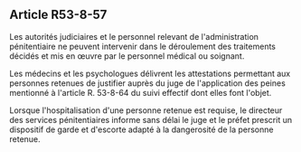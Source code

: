 Article R53-8-57
----
Les autorités judiciaires et le personnel relevant de l'administration
pénitentiaire ne peuvent intervenir dans le déroulement des traitements décidés
et mis en œuvre par le personnel médical ou soignant.

Les médecins et les psychologues délivrent les attestations permettant aux
personnes retenues de justifier auprès du juge de l'application des peines
mentionné à l'article R. 53-8-64 du suivi effectif dont elles font l'objet.

Lorsque l'hospitalisation d'une personne retenue est requise, le directeur des
services pénitentiaires informe sans délai le juge et le préfet prescrit un
dispositif de garde et d'escorte adapté à la dangerosité de la personne retenue.
